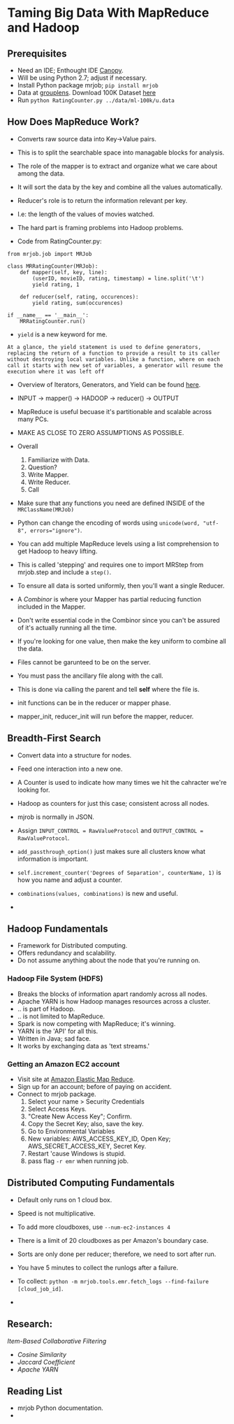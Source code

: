 # Taming Big Data With MapReduce and Hadoop

## Prerequisites
- Need an IDE; Enthought IDE [Canopy](https://www.enthought.com).
- Will be using Python 2.7; adjust if necessary.
- Install Python package mrjob; `pip install mrjob`
- Data at [grouplens](www.grouplens.org). Download 100K Dataset [here](https://grouplens.org/datasets/movielens/100k/)
- Run `python RatingCounter.py ../data/ml-100k/u.data`

## How Does MapReduce Work?
- Converts raw source data into Key->Value pairs.
- This is to split the searchable space into managable blocks for analysis.
- The role of the mapper is to extract and organize what we care about among the data.
- It will sort the data by the key and combine all the values automatically.
- Reducer's role is to return the information relevant per key.
- I.e: the length of the values of movies watched.
- The hard part is framing problems into Hadoop problems.


- Code from RatingCounter.py:
```
from mrjob.job import MRJob

class MRRatingCounter(MRJob):
    def mapper(self, key, line):
        (userID, movieID, rating, timestamp) = line.split('\t')
        yield rating, 1

    def reducer(self, rating, occurences):
        yield rating, sum(occurences)

if __name__ == '__main__':
    MRRatingCounter.run()
```
- `yield` is a new keyword for me.
```
At a glance, the yield statement is used to define generators, replacing the return of a function to provide a result to its caller without destroying local variables. Unlike a function, where on each call it starts with new set of variables, a generator will resume the execution where it was left off
```
- Overview of Iterators, Generators, and Yield can be found [here](http://stackoverflow.com/questions/231767/what-does-the-yield-keyword-do-in-python).
- INPUT -> mapper() -> HADOOP -> reducer() -> OUTPUT

- MapReduce is useful becuase it's partitionable and scalable across many PCs.
- MAKE AS CLOSE TO ZERO ASSUMPTIONS AS POSSIBLE.

- Overall
	1. Familiarize with Data.
	2. Question?
	3. Write Mapper.
	4. Write Reducer.
	5. Call 

- Make sure that any functions you need are defined INSIDE of the `MRClassName(MRJob)`
- Python can change the encoding of words using `unicode(word, "utf-8", errors="ignore")`.
- You can add multiple MapReduce levels using a list comprehension to get Hadoop to heavy lifting.
- This is called 'stepping' and requires one to import MRStep from mrjob.step and include a `step()`.
- To ensure all data is sorted uniformly, then you'll want a single Reducer.
- A *Combinor* is where your Mapper has partial reducing function included in the Mapper.
- Don't write essential code in the Combinor since you can't be assured of it's actually running all the time.
- If you're looking for one value, then make the key uniform to combine all the data.

- Files cannot be garunteed to be on the server.
- You must pass the ancillary file along with the call.
- This is done via calling the parent and tell **self** where the file is.
- init functions can be in the reducer or mapper phase.
- mapper_init, reducer_init will run before the mapper, reducer.

## Breadth-First Search
- Convert data into a structure for nodes.
- Feed one interaction into a new one.
- A Counter is used to indicate how many times we hit the cahracter we're looking for.
- Hadoop as counters for just this case; consistent across all nodes.
- mjrob is normally in JSON.
- Assign `INPUT_CONTROL = RawValueProtocol` and `OUTPUT_CONTROL = RawValueProtocol`.
- `add_passthrough_option()` just makes sure all clusters know what information is important.
- `self.increment_counter('Degrees of Separation', counterName, 1)` is how you name and adjust a counter.

- `combinations(values, combinations)` is new and useful.
- 

## Hadoop Fundamentals
- Framework for Distributed computing.
- Offers redundancy and scalability.
- Do not assume anything about the node that you're running on.

### Hadoop File System (HDFS)
- Breaks the blocks of information apart randomly across all nodes.
- Apache YARN is how Hadoop manages resources across a cluster.
- .. is part of Hadoop.
- .. is not limited to MapReduce.
- Spark is now competing with MapReduce; it's winning.
- YARN is the 'API' for all this.
- Written in Java; sad face.
- It works by exchanging data as 'text streams.'

### Getting an Amazon EC2 account
- Visit site at [Amazon Elastic Map Reduce](https://www.aws.amazon.com).
- Sign up for an account; before of paying on accident.
- Connect to mrjob package.
    1. Select your name > Security Credentials
    2. Select Access Keys.
    3. "Create New Access Key"; Confirm.
    4. Copy the Secret Key; also, save the key.
    5. Go to Environmental Variables
    6. New variables: AWS_ACCESS_KEY_ID, Open Key; AWS_SECRET_ACCESS_KEY, Secret Key.
    7. Restart 'cause Windows is stupid.
    8. pass flag `-r emr` when running job.

## Distributed Computing Fundamentals
- Default only runs on 1 cloud box.
- Speed is not multiplicative.
- To add more cloudboxes, use `--num-ec2-instances 4`
- There is a limit of 20 cloudboxes as per Amazon's boundary case.
- Sorts are only done per reducer; therefore, we need to sort after run.

- You have 5 minutes to collect the runlogs after a failure.
- To collect: `python -m mrjob.tools.emr.fetch_logs --find-failure [cloud_job_id]`.
- 



## Research:
*Item-Based Collaborative Filtering*
- *Cosine Similarity*
- *Jaccard Coefficient*
- *Apache YARN*

## Reading List
- mrjob Python documentation.
- 

